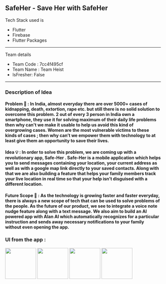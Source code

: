 ## SafeHer - Save Her with SafeHer

Tech Stack used is 
- Flutter
- Firebase
- Flutter Packages

---
 Team details
- Team Code : 7cc4f495cf
- Team Name : Team Heist
- IsFresher: False

---
### Description of Idea

#### Problem 📌 : In India, almost everyday there are over 5000+ cases of kidnapping, death, extortion, rape etc. but still there is no solid solution to overcome this problem. 2 out of every 3 person in India own a smartphone, they use it for solving maximum of their daily life problems then why can't we make it usable to help us avoid this kind of overgrowing cases. Women are the most vulnerable victims to these kinds of cases ; then why can’t we empower them with technology to at least give them an opportunity to save their lives.

#### Idea 💡 : In order to solve this problem, we are coming up with a revolutionary app, Safe-Her . Safe-Her is a mobile application which helps you to send messages containing your location, your current address as well as with a google map link directly to your saved contacts. Along with that we are also building a feature that helps your family members track your live location in real time so that your help isn’t disguised with a different location.

#### Future Scope 🚀 : As the technology is growing faster and faster everyday, there is always a new scope of tech that can be used to solve problems of the people. As the future of our product, we see to integrate a voice note nudge feature along with a text message. We also aim to build an AI powered app with Alan AI which automatically recognizes for a particular instruction and sends away necessary notifications to your family without even opening the app.

### UI from the app :

<img src="https://user-images.githubusercontent.com/72657275/155896191-a34b8fdd-32b7-402c-916a-2103896adfac.jpeg" width="100" />
<img src="https://user-images.githubusercontent.com/72657275/155896192-9cdded7a-96bb-4f66-88a1-b5ddc78f58de.jpeg" width="100" />
<img src="https://user-images.githubusercontent.com/72657275/155896194-12b1e4b5-7f2c-4c08-b4f6-5fbf10285ad0.jpeg" width="100" />
<img src="https://user-images.githubusercontent.com/72657275/155896196-54924987-bc82-4b52-9609-5bc24f36e29a.jpeg" width="100" />


